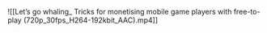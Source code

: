 ![[Let’s go whaling_ Tricks for monetising mobile game players with free-to-play (720p_30fps_H264-192kbit_AAC).mp4]]
